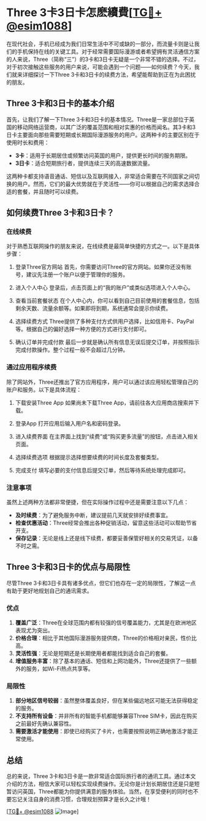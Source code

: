 # Three 3卡3日卡怎麽續費[[TG💪+ @esim1088](https://t.me/s/esim1088)]

在现代社会，手机已经成为我们日常生活中不可或缺的一部分，而流量卡则是让我们的手机保持在线的关键工具。对于经常需要国际漫游或者希望拥有灵活通信方案的人来说，Three（简称“三”）的3卡和3日卡无疑是一个非常不错的选择。不过，对于初次接触这些服务的用户来说，可能会遇到一个问题——如何续费？今天，我们就来详细探讨一下Three 3卡和3日卡的续费方法，希望能帮助到正在为此困扰的朋友。

## Three 3卡和3日卡的基本介绍

首先，让我们了解一下Three 3卡和3日卡的基本情况。Three是一家总部位于英国的移动网络运营商，以其广泛的覆盖范围和相对实惠的价格而闻名。其3卡和3日卡主要面向那些需要短期或长期国际漫游服务的用户。这两种卡的主要区别在于使用时长和费用：

- **3卡**：适用于长期居住或频繁访问英国的用户，提供更长时间的服务期限。
- **3日卡**：适合短期旅行者，提供连续三天的高速数据流量。

这两种卡都支持语音通话、短信以及互联网接入，非常适合需要在不同国家之间切换的用户。然而，它们的最大优势就在于灵活性——你可以根据自己的需求选择合适的套餐，并且随时可以续费。

## 如何续费Three 3卡和3日卡？

### 在线续费

对于熟悉互联网操作的朋友来说，在线续费是最简单快捷的方式之一。以下是具体步骤：

1. 登录Three官方网站
   首先，你需要访问Three的官方网站。如果你还没有账号，建议先注册一个账户以便于管理你的服务。

2. 进入个人中心
   登录后，点击页面上的“我的账户”或类似选项进入个人中心。

3. 查看当前套餐状态
   在个人中心内，你可以看到自己目前使用的套餐信息，包括剩余天数、流量余额等。如果即将到期，系统通常会提示你续费。

4. 选择续费方式
   Three提供了多种支付方式供用户选择，比如信用卡、PayPal等。根据自己的偏好选择一种方便的方式进行支付即可。

5. 确认订单并完成付款
   最后一步就是确认所有信息无误后提交订单，并按照指示完成付款操作。整个过程一般不会超过几分钟。

### 通过应用程序续费

除了网站外，Three还推出了官方应用程序，用户可以通过该应用轻松管理自己的账户和服务。以下是具体流程：

1. 下载安装Three App
   如果尚未下载Three App，请前往各大应用商店搜索并下载。

2. 登录App
   打开应用后输入用户名和密码登录。

3. 进入续费界面
   在主界面上找到“续费”或“购买更多流量”的按钮，点击进入相关页面。

4. 选择续费选项
   根据提示选择想要续费的时间长度及套餐类型。

5. 完成支付
   填写必要的支付信息后提交订单，然后等待系统处理完成即可。

### 注意事项

虽然上述两种方法都非常便捷，但在实际操作过程中还是需要注意以下几点：

- **及时续费**：为了避免服务中断，建议提前几天就安排好续费事宜。
- **检查优惠活动**：Three经常会推出各种促销活动，留意这些活动可以帮助节省开支。
- **保存记录**：无论是线上还是线下续费，都要妥善保管好相关的交易凭证，以备不时之需。

## Three 3卡和3日卡的优点与局限性

尽管Three 3卡和3日卡具有诸多优点，但它们也存在一定的局限性，了解这一点有助于更好地规划自己的通讯需求。

### 优点

1. **覆盖广泛**：Three在全球范围内都有较强的信号覆盖能力，尤其是在欧洲地区表现尤为突出。
2. **价格合理**：相比于其他国际漫游服务提供商，Three的价格相对亲民，性价比高。
3. **灵活性强**：无论是短期还是长期使用者都能找到适合自己的套餐。
4. **增值服务丰富**：除了基本的通话、短信和上网功能外，Three还提供了一些额外的服务，如Wi-Fi热点共享等。

### 局限性

1. **部分地区信号较弱**：虽然整体覆盖良好，但在某些偏远地区可能无法获得稳定的服务。
2. **不支持所有设备**：并非所有的智能手机都能够兼容Three SIM卡，因此在购买之前最好先确认兼容性。
3. **需要激活才能使用**：即使已经购买了卡片，也需要按照说明正确地激活才能正常使用。

## 总结

总的来说，Three 3卡和3日卡是一款非常适合国际旅行者的通讯工具。通过本文介绍的方法，相信大家可以轻松实现续费操作。无论你是计划长期居住还是只是短暂访问英国，Three都能为你提供满意的服务体验。当然，在享受便利的同时也不要忘记关注自身的消费习惯，合理规划预算才是长久之计哦！

[[TG💪+ @esim1088](https://t.me/s/esim1088) ![Image](https://i.postimg.cc/4NQfJmqS/Snipaste-2025-05-13-00-14-12.png)]